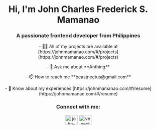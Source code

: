<h1 align="center">Hi, I'm John Charles Frederick S. Mamanao</h1>
<h3 align="center">A passionate frontend developer from Philippines</h3>

<p align="center"> - 👨‍💻 All of my projects are available at [https://johnmamanao.com/#/projects](https://johnmamanao.com/#/projects) </p>

<p align="center"> - 💬 Ask me about **Anthing** </p>

<p align="center"> - 📫 How to reach me **beastnectus@gmail.com** </p>

<p align="center"> - 📄 Know about my experiences [https://johnmamanao.com/#/resume](https://johnmamanao.com/#/resume)</p>

<h3 align="center">Connect with me:</h3>
<p align="center">
<a href="https://linkedin.com/in/john-mamanao" target="blank"><img align="center" src="https://raw.githubusercontent.com/rahuldkjain/github-profile-readme-generator/master/src/images/icons/Social/linked-in-alt.svg" alt="john-mamanao" height="30" width="40" /></a>
<a href="https://fb.com/venectus" target="blank"><img align="center" src="https://raw.githubusercontent.com/rahuldkjain/github-profile-readme-generator/master/src/images/icons/Social/facebook.svg" alt="venectus" height="30" width="40" /></a>
</p>
